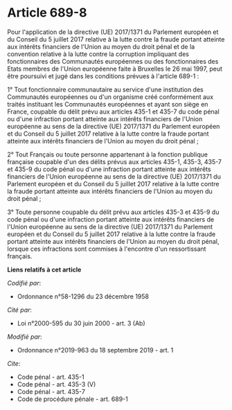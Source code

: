 # Article 689-8

Pour l'application de la directive (UE) 2017/1371 du Parlement européen et du Conseil du 5 juillet 2017 relative à la lutte
contre la fraude portant atteinte aux intérêts financiers de l'Union au moyen du droit pénal et de la convention relative à
la lutte contre la corruption impliquant des fonctionnaires des Communautés européennes ou des fonctionnaires des Etats
membres de l'Union européenne faite à Bruxelles le 26 mai 1997, peut être poursuivi et jugé dans les conditions prévues à
l'article 689-1 :

1° Tout fonctionnaire communautaire au service d'une institution des Communautés européennes ou d'un organisme créé
conformément aux traités instituant les Communautés européennes et ayant son siège en France, coupable du délit prévu aux
articles 435-1 et 435-7 du code pénal ou d'une infraction portant atteinte aux intérêts financiers de l'Union européenne au
sens de la directive (UE) 2017/1371 du Parlement européen et du Conseil du 5 juillet 2017 relative à la lutte contre la
fraude portant atteinte aux intérêts financiers de l'Union au moyen du droit pénal ;

2° Tout Français ou toute personne appartenant à la fonction publique française coupable d'un des délits prévus aux articles
435-1, 435-3, 435-7 et 435-9 du code pénal ou d'une infraction portant atteinte aux intérêts financiers de l'Union européenne
au sens de la directive (UE) 2017/1371 du Parlement européen et du Conseil du 5 juillet 2017 relative à la lutte contre la
fraude portant atteinte aux intérêts financiers de l'Union au moyen du droit pénal ;

3° Toute personne coupable du délit prévu aux articles 435-3 et 435-9 du code pénal ou d'une infraction portant atteinte aux
intérêts financiers de l'Union européenne au sens de la directive (UE) 2017/1371 du Parlement européen et du Conseil du 5
juillet 2017 relative à la lutte contre la fraude portant atteinte aux intérêts financiers de l'Union au moyen du droit
pénal, lorsque ces infractions sont commises à l'encontre d'un ressortissant français.

**Liens relatifs à cet article**

_Codifié par_:

  - Ordonnance n°58-1296 du 23 décembre 1958

_Cité par_:

  - Loi n°2000-595 du 30 juin 2000 - art. 3 (Ab)

_Modifié par_:

  - Ordonnance n°2019-963 du 18 septembre 2019 - art. 1

_Cite_:

  - Code pénal - art. 435-1
  - Code pénal - art. 435-3 (V)
  - Code pénal - art. 435-7
  - Code de procédure pénale - art. 689-1
